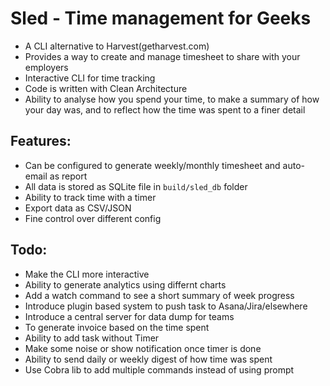 # Sled - Time management for Geeks
- A CLI alternative to Harvest(getharvest.com)
- Provides a way to create and manage timesheet to share with your employers
- Interactive CLI for time tracking
- Code is written with Clean Architecture
- Ability to analyse how you spend your time, to make a summary of how your day was, and
  to reflect how the time was spent to a finer detail

## Features:
- Can be configured to generate weekly/monthly timesheet and auto-email as report
- All data is stored as SQLite file in `build/sled_db` folder
- Ability to track time with a timer
- Export data as CSV/JSON
- Fine control over different config

## Todo:
- Make the CLI more interactive
- Ability to generate analytics using differnt charts 
- Add a watch command to see a short summary of week progress
- Introduce plugin based system to push task to Asana/Jira/elsewhere
- Introduce a central server for data dump for teams
- To generate invoice based on the time spent
- Ability to add task without Timer
- Make some noise or show notification once timer is done
- Ability to send daily or weekly digest of how time was spent
- Use Cobra lib to add multiple commands instead of using prompt